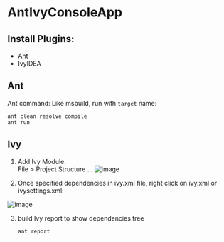 # AntIvyConsoleApp


Install Plugins:
--
* Ant
* IvyIDEA

Ant
--
Ant command:
Like msbuild, run with `target` name:
```
ant clean resolve compile
ant run
```
Ivy
--
1. Add Ivy Module:  
File > Project Structure ...
![image](https://github.com/user-attachments/assets/a8d207c6-dece-4d90-99c1-bf6bcc7fb521)


2. Once specified dependencies in ivy.xml file, right click on ivy.xml or ivysettings.xml:

![image](https://github.com/user-attachments/assets/0d8fecd8-e943-43b7-894f-9dd46e7becc2)

3. build Ivy report to show dependencies tree
   ```
   ant report
   ```
